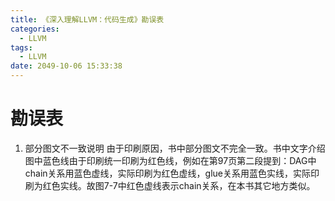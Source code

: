 ```yaml
---
title: 《深入理解LLVM：代码生成》勘误表
categories:
  - LLVM
tags:
  - LLVM
date: 2049-10-06 15:33:38
---
```

# 勘误表

1. 部分图文不一致说明
由于印刷原因，书中部分图文不完全一致。书中文字介绍图中蓝色线由于印刷统一印刷为红色线，例如在第97页第二段提到：DAG中chain关系用蓝色虚线，实际印刷为红色虚线，glue关系用蓝色实线，实际印刷为红色实线。故图7-7中红色虚线表示chain关系，在本书其它地方类似。

<!-- more -->
